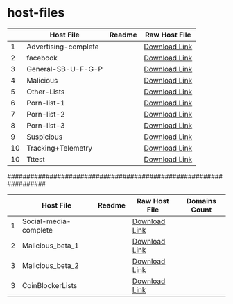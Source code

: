 # host-files
| |   Host File   |     Readme    | Raw Host File |
|-| ------------- | ------------- |---------------|
|1| Advertising-complete   |               | [Download Link](https://raw.githubusercontent.com/vigen77/host-files/main/Advertising-complete.txt) |
|2| facebook      |               | [Download Link](https://raw.githubusercontent.com/vigen77/host-files/main/facebook.txt) |
|3| General-SB-U-F-G-P    |               | [Download Link](https://raw.githubusercontent.com/vigen77/host-files/main/General-SB-U-F-G-P.txt) |
|4| Malicious     |               | [Download Link](https://raw.githubusercontent.com/vigen77/host-files/main/Malicious.txt) |
|5| Other-Lists   |               | [Download Link](https://raw.githubusercontent.com/vigen77/host-files/main/Other-Lists.txt) |
|6| Porn-list-1   |               | [Download Link](https://raw.githubusercontent.com/vigen77/host-files/main/Porn-list-1.txt) |
|7| Porn-list-2   |               | [Download Link](https://raw.githubusercontent.com/vigen77/host-files/main/Porn-list-2.txt) |
|8| Porn-list-3   |               | [Download Link](https://raw.githubusercontent.com/vigen77/host-files/main/Porn-list-3.txt) |
|9| Suspicious    |               | [Download Link](https://raw.githubusercontent.com/vigen77/host-files/main/Suspicious.txt) |
|10| Tracking+Telemetry  |               | [Download Link](https://raw.githubusercontent.com/vigen77/host-files/main/Tracking-Telemetry.txt) |
|10| Tttest  |               | [Download Link](https://raw.githubusercontent.com/vigen77/host-files/main/Porn-list-1.txt) |



##################################################################



| |   Host File   |     Readme    | Raw Host File | Domains Count |
|-| ------------- | ------------- |---------------|---------------|
|1| Social-media-complete  |               | [Download Link](https://raw.githubusercontent.com/vigen77/host-files/main/Social-media-complete.txt) |
|2| Malicious_beta_1     |               | [Download Link](https://raw.githubusercontent.com/vigen77/host-files/main/Malicious_beta_1.txt) |
|3| Malicious_beta_2   |               | [Download Link](https://raw.githubusercontent.com/vigen77/host-files/main/Malicious_beta_2.txt) |
|3| CoinBlockerLists   |               | [Download Link](https://raw.githubusercontent.com/vigen77/host-files/main/CoinBlockerLists.txt) |

